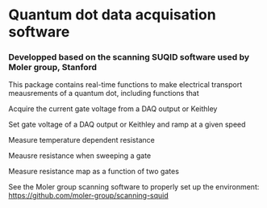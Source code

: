 # Quantum dot data acquisation software
### Developped based on the scanning SUQID software used by Moler group, Stanford

This package contains real-time functions to make electrical transport meausrements of a quantum dot, including functions that 

Acquire the current gate voltage from a DAQ output or Keithley

Set gate voltage of a DAQ output or Keithley and ramp at a given speed

Measure temperature dependent resistance 

Meausre resistance when sweeping a gate

Measure resistance map as a function of two gates

See the Moler group scanning software to properly set up the environment: https://github.com/moler-group/scanning-squid
